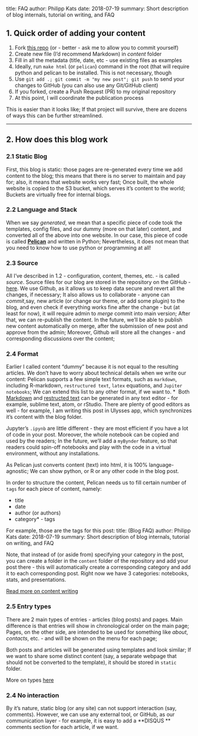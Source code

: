 title: FAQ
author: Philipp Kats
date: 2018-07-19
summary: Short description of blog internals, tutorial on writing, and FAQ

## 1. Quick order of adding your content

1. Fork [this repo][1] (or - better - ask me to allow you to commit yourself)
2. Create new file (I’d recommend Markdown) in _content_ folder
3. Fill in all the metadata (title, date, etc - use existing files as examples
4. Ideally, run `make html` (or `pelican`) command in the root (that will require python and pelican to be installed. This is not necessary, though
5. Use `git add .; git commit -m "my new post"; git push` to send your changes to GitHub (you can also use any Git/GitHub client)
6. If you forked, create a Push Request  (PR) to my original repository
7. At this point, I will coordinate the publication process

This is easier than it looks like; If that project will survive, there are dozens of ways this can be further streamlined.

---- 

## 2. How does this blog work

### 2.1 Static Blog
First, this blog is static: those pages are re-generated every time we add content to the blog; this means that there is no server to maintain and pay for; also, it means that website works very fast; Once built, the whole website is copied to the S3 bucket, which serves it’s content to the world; Buckets are virtually free for internal blogs.

### 2.2 Language and Stack

When we say _generated_, we mean that a specific piece of code took the templates, config files, and our dummy (more on that later) content, and converted all of the above into one website. In our case, this piece of code is called **[Pelican][2]** and written in Python; Nevertheless, it does not mean that you need to know how to use python or programming at all!

### 2.3 Source

All I’ve described in 1.2 - configuration, content, themes, etc. - is called _source_. Source files for our blog are stored in the repository on the GitHub - [here][3].  We use Github, as it allows us to keep data secure and revert all the changes, if necessary; It also allows us to collaborate - anyone can _commit_,say, new article (or change our theme, or add some plugin) to the blog, and even check if everything works fine after the change - but (at least for now), it will require admin to _merge_ commit into main version; After that, we can re-publish the content. In the future, we’ll be able to publish new content automatically on merge, after the submission of new post and approve  from the admin; Moreover, Github will store all the changes  - and corresponding discussions over the content;

### 2.4 Format

Earlier I called content “dummy” because it is not equal to the resulting articles. We don’t have to worry about technical details when we write our content: Pelican supports a few simple text formats, such as `markdown`, including R-markdown, `restructured text`, `latex` equations, and `Jupiter notebooks`; We can extend this list to any other format, if we want to. * 
Both [Markdown][4] and [restructed text][5] can be generated in any text editor - for example, sublime text, atom, or rStudio. There are plenty of good editors as well - for example, I am writing this post in Ulysses app, which synchronizes it’s content with the blog folder. 

Jupyter’s `.ipynb` are little different - they are most efficient if you have a lot of code in your post. Moreover, the whole notebook can be copied and used by the readers; In the future, we’ll add a `myBynder` feature, so that readers could spin-off notebooks and play with the code in  a virtual environment, without any installations.

As  Pelican just converts content (text) into html, it is 100% language-agnostic; We can show python, or R or any other code in the blog post.


In order to structure the content, Pelican needs us to fill certain number of `tags` for each piece of content, namely:
- title
- date
- author (or authors)
- category\* - tags

For example, those are the tags for this post:
	title: (Blog FAQ)
	author: Philipp Kats
	date: 2018-07-19
	summary: Short description of blog internals, tutorial on writing, and FAQ

Note, that instead of (or aside from) specifying your category in the post, you can create a folder in the `content` folder of the repository and add your post there - this will automatically create a corresponding category and add it to each corresponding post. Right now we have 3 categories: notebooks, stats, and presentations.

[Read more on content writing][6] 

### 2.5 Entry types

There are 2 main types of entries  - articles (blog posts) and pages. Main difference is that entries will show in chronological order on the main page; Pages, on the other side, are intended to be used for something like _about_, _contacts_, etc. - and will be shown on the menu for each page;

Both posts and articles will be generated using templates and look similar;
If we want to share some distinct content (say, a separate webpage that should not be converted to the template), it should be stored in `static` folder.

More on types [here][7]

### 2.4 No interaction

By it’s nature, static blog (or any site) can not support interaction (say, comments). However, we can use any external tool, or GitHub, as our communication layer - for example, it is easy to add a **DISQUS ** comments section for each article, if we want.




[1]:	https://github.com/Casyfill/internal_blog
[2]:	https://blog.getpelican.com/
[3]:	https://github.com/Casyfill/internal_blog
[4]:	https://www.markdowntutorial.com/
[5]:	https://thomas-cokelaer.info/tutorials/sphinx/rest_syntax.html
[6]:	http://docs.getpelican.com/en/3.6.3/content.html#writing-content
[7]:	http://docs.getpelican.com/en/3.6.3/content.html